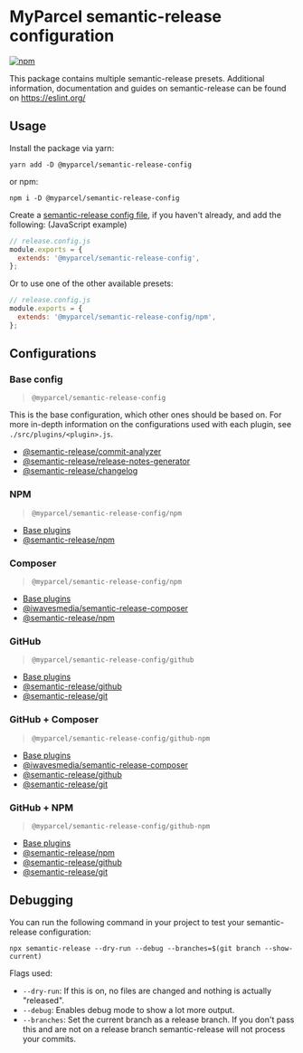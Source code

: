 # MyParcel semantic-release configuration

[![npm](https://img.shields.io/npm/v/@myparcel/semantic-release-config)](https://www.npmjs.com/package/@myparcel/semantic-release-config/)

This package contains multiple semantic-release presets. Additional information, documentation and guides on
semantic-release can be found on https://eslint.org/

## Usage

Install the package via yarn:

```
yarn add -D @myparcel/semantic-release-config
```

or npm:

```
npm i -D @myparcel/semantic-release-config
```

Create a [semantic-release config file], if you haven't already, and add the following: (JavaScript example)

```js
// release.config.js
module.exports = {
  extends: '@myparcel/semantic-release-config',
};
```

Or to use one of the other available presets:

```js
// release.config.js
module.exports = {
  extends: '@myparcel/semantic-release-config/npm',
};
```    

## Configurations

### Base config

> `@myparcel/semantic-release-config`

This is the base configuration, which other ones should be based on. For more in-depth information on the configurations
used with each plugin, see `./src/plugins/<plugin>.js`.

- [@semantic-release/commit-analyzer]
- [@semantic-release/release-notes-generator]
- [@semantic-release/changelog]

### NPM

> `@myparcel/semantic-release-config/npm`

- [Base plugins](#base-config)
- [@semantic-release/npm]

### Composer

> `@myparcel/semantic-release-config/npm`

- [Base plugins](#base-config)
- [@iwavesmedia/semantic-release-composer]
- [@semantic-release/npm]

### GitHub

> `@myparcel/semantic-release-config/github`

- [Base plugins](#base-config)
- [@semantic-release/github]
- [@semantic-release/git]

### GitHub + Composer

> `@myparcel/semantic-release-config/github-npm`

- [Base plugins](#base-config)
- [@iwavesmedia/semantic-release-composer]
- [@semantic-release/github]
- [@semantic-release/git]

### GitHub + NPM

> `@myparcel/semantic-release-config/github-npm`

- [Base plugins](#base-config)
- [@semantic-release/npm]
- [@semantic-release/github]
- [@semantic-release/git]

## Debugging

You can run the following command in your project to test your semantic-release configuration:

```shell
npx semantic-release --dry-run --debug --branches=$(git branch --show-current)
```

Flags used:

- `--dry-run`: If this is on, no files are changed and nothing is actually "released".
- `--debug`: Enables debug mode to show a lot more output.
- `--branches`: Set the current branch as a release branch. If you don't pass this and are not on a release branch
  semantic-release will not process your commits.

[@iwavesmedia/semantic-release-composer]: https://github.com/ambimax/semantic-release-composer#readme
[@semantic-release/changelog]: https://github.com/semantic-release/changelog
[@semantic-release/commit-analyzer]: https://github.com/semantic-release/commit-analyzer
[@semantic-release/git]: https://github.com/semantic-release/git
[@semantic-release/github]: https://github.com/semantic-release/github
[@semantic-release/npm]: https://github.com/semantic-release/npm
[@semantic-release/release-notes-generator]: https://github.com/semantic-release/release-notes-generator
[semantic-release config file]: https://semantic-release.gitbook.io/semantic-release/usage/configuration
